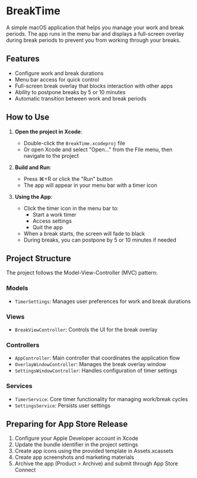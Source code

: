 # BreakTime

A simple macOS application that helps you manage your work and break periods. The app runs in the menu bar and displays a full-screen overlay during break periods to prevent you from working through your breaks.

## Features

- Configure work and break durations
- Menu bar access for quick control
- Full-screen break overlay that blocks interaction with other apps
- Ability to postpone breaks by 5 or 10 minutes
- Automatic transition between work and break periods

## How to Use

1. **Open the project in Xcode**:
   - Double-click the `BreakTime.xcodeproj` file
   - Or open Xcode and select "Open..." from the File menu, then navigate to the project

2. **Build and Run**:
   - Press ⌘+R or click the "Run" button
   - The app will appear in your menu bar with a timer icon

3. **Using the App**:
   - Click the timer icon in the menu bar to:
     - Start a work timer
     - Access settings
     - Quit the app
   - When a break starts, the screen will fade to black
   - During breaks, you can postpone by 5 or 10 minutes if needed

## Project Structure

The project follows the Model-View-Controller (MVC) pattern:

### Models
- `TimerSettings`: Manages user preferences for work and break durations

### Views
- `BreakViewController`: Controls the UI for the break overlay

### Controllers
- `AppController`: Main controller that coordinates the application flow
- `OverlayWindowController`: Manages the break overlay window
- `SettingsWindowController`: Handles configuration of timer settings

### Services
- `TimerService`: Core timer functionality for managing work/break cycles
- `SettingsService`: Persists user settings

## Preparing for App Store Release

1. Configure your Apple Developer account in Xcode
2. Update the bundle identifier in the project settings
3. Create app icons using the provided template in Assets.xcassets
4. Create app screenshots and marketing materials
5. Archive the app (Product > Archive) and submit through App Store Connect